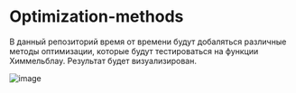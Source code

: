 # Optimization-methods

В данный репозиторий время от времени будут добаляться различные методы оптимизации, которые будут тестироваться на функции Химмельблау. Результат будет визуализирован.


![image](https://github.com/maxoun/Optimization-methods/assets/81235021/1c01fc43-12e9-43fa-bea3-687ee7f5fb26)
